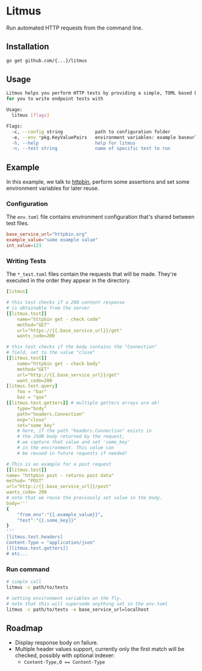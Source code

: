 # Litmus
Run automated HTTP requests from the command line.

## Installation

```bash
go get github.com/{...}/litmus
```

## Usage

```bash
Litmus helps you perform HTTP tests by providing a simple, TOML based DSL
for you to write endpoint tests with

Usage:
  litmus [flags]

Flags:
  -c, --config string            path to configuration folder
  -e, --env *pkg.KeyValuePairs   environment variables: example baseurl=httpbin.org"
  -h, --help                     help for litmus
  -n, --test string              name of specific test to run

```

## Example

In this example, we talk to [httpbin](http://httpbin.org/), perform some assertions and set some environment variables for later reuse.

### Configuration

The `env.toml` file contains environment configuration that's shared between test files.

```toml
base_service_url="httpbin.org"
example_value="some example value"
int_value=123
```

### Writing Tests

The `*_test.toml` files contain the requests that will be made.  They're executed in the order they appear in the directory.

```yaml
[litmus]

# this test checks if a 200 content response
# is obtainable from the server
[[litmus.test]]
	name="httpbin get - check code"
	method="GET"
	url="https://{{.base_service_url}}/get"
	wants_code=200

# this test checks if the body contains the "Connection"
# field, set to the value "close"
[[litmus.test]]
	name="httpbin get - check body"
	method="GET"
	url="http://{{.base_service_url}}/get"
	want_code=200
[litmus.test.query]
    foo = "bar"
    baz = "qux"
[[litmus.test.getters]] # multiple getters arrays are ok!
	type="body"
	path="headers.Connection"
	exp="close"
	set="some_key"
	# here, if the path "headers.Connection" exists in
	# the JSON body returned by the request,
	# we capture that value and set 'some_key'
	# in the environment. This value can
	# be reused in future requests if needed!

# This is an example for a post request
[[litmus.test]]
name= "httpbin post - returns post data"
method= "POST"
url="http://{{.base_service_url}}/post"
wants_code= 200
# note that we reuse the previously set value in the body.
body='''
{
	"from_env":"{{.example_value}}",
	"test":"{{.some_key}}"
}
'''
[litmus.test.headers]
Content-Type = "application/json"
[[litmus.test.getters]]
# etc...
```

### Run command

```bash
# simple call
litmus -c path/to/tests

# setting environment variables on the fly.
# note that this will supersede anything set in the env.toml
litmus -c path/to/tests -e base_service_url=localhost
```

## Roadmap
* Display response body on failure.
* Multiple header values support, currently only the first match will be checked, possibly with optional indexer:
  * `Content-Type,0 == Content-Type`
